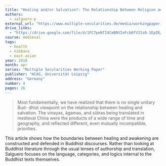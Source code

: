 ```yaml
---
title: "Healing and/or Salvation?: The Relationship Between Religion and Medicine in Medieval Chinese Buddhism"
authors:
  - salguero-p
external_url: "https://www.multiple-secularities.de/media/workingpaper_4_salguero_final.pdf"
drive_links:
  - "https://drive.google.com/file/d/1FC7peNfI4CmBNVIeFcb0fVJ1s0-1EpZK/view?usp=sharing"
course: medieval
tags:
  - health
  - nibbana
  - east-asian
year: 2018
month: apr
series: "Multiple Secularities Working Paper"
publisher: "HCAS, Universität Leipzig"
address: "Germany"
number: 4
pages: 26
---
```


> Most fundamentally, we have realized that there is no single unitary Bud-
dhist viewpoint on the relationship between healing and salvation. The vinayas, āgamas, and sūtras being translated in medieval China were the
products of a wide range of time and geography, and reflected different,
even mutually incompatible, priorities.

This article shows how the boundaries between healing and awakening are constructed and defended in Buddhist discourses. Rather than looking at Buddhist literature through the usual lenses of authorship and translation, Salguero focuses on the language, categories, and logics internal to the Buddhist texts themselves.
